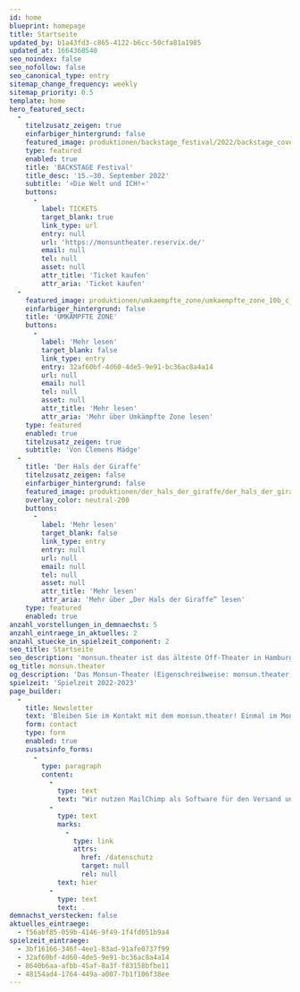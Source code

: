 ```yaml
---
id: home
blueprint: homepage
title: Startseite
updated_by: b1a43fd3-c865-4122-b6cc-50cfa81a1985
updated_at: 1664360540
seo_noindex: false
seo_nofollow: false
seo_canonical_type: entry
sitemap_change_frequency: weekly
sitemap_priority: 0.5
template: home
hero_featured_sect:
  -
    titelzusatz_zeigen: true
    einfarbiger_hintergrund: false
    featured_image: produktionen/backstage_festival/2022/backstage_cover.jpg
    type: featured
    enabled: true
    title: 'BACKSTAGE Festival'
    title_desc: '15.–30. September 2022'
    subtitle: '»Die Welt und ICH!«'
    buttons:
      -
        label: TICKETS
        target_blank: true
        link_type: url
        entry: null
        url: 'https://monsuntheater.reservix.de/'
        email: null
        tel: null
        asset: null
        attr_title: 'Ticket kaufen'
        attr_aria: 'Ticket kaufen'
  -
    featured_image: produktionen/umkaempfte_zone/umkaempfte_zone_10b_c_g2_baraniak.jpg
    einfarbiger_hintergrund: false
    title: 'UMKÄMPFTE ZONE'
    buttons:
      -
        label: 'Mehr lesen'
        target_blank: false
        link_type: entry
        entry: 32af60bf-4d60-4de5-9e91-bc36ac8a4a14
        url: null
        email: null
        tel: null
        asset: null
        attr_title: 'Mehr lesen'
        attr_aria: 'Mehr über Umkämpfte Zone lesen'
    type: featured
    enabled: true
    titelzusatz_zeigen: true
    subtitle: 'Von Clemens Mädge'
  -
    title: 'Der Hals der Giraffe'
    titelzusatz_zeigen: false
    einfarbiger_hintergrund: false
    featured_image: produktionen/der_hals_der_giraffe/der_hals_der_giraffe_48_c_g2_baraniak.jpg
    overlay_color: neutral-200
    buttons:
      -
        label: 'Mehr lesen'
        target_blank: false
        link_type: entry
        entry: null
        url: null
        email: null
        tel: null
        asset: null
        attr_title: 'Mehr lesen'
        attr_aria: 'Mehr über „Der Hals der Giraffe“ lesen'
    type: featured
    enabled: true
anzahl_vorstellungen_in_demnaechst: 5
anzahl_eintraege_in_aktuelles: 2
anzahl_stuecke_in_spielzeit_component: 2
seo_title: Startseite
seo_description: 'monsun.theater ist das älteste Off-Theater in Hamburg und besteht seit 1980. Es befindet sich im Stadtteil Ottensen.'
og_title: monsun.theater
og_description: 'Das Monsun-Theater (Eigenschreibweise: monsun.theater) ist das älteste Off-Theater in Hamburg und besteht seit 1980. Es befindet sich im Stadtteil Ottensen.'
spielzeit: 'Spielzeit 2022-2023'
page_builder:
  -
    title: Newsletter
    text: 'Bleiben Sie im Kontakt mit dem monsun.theater! Einmal im Monat aktuelle Informationen zu unseren Veranstaltungen: Premieren, Festivals, Extra-Events und ein Blick hinter die Kulissen.'
    form: contact
    type: form
    enabled: true
    zusatsinfo_forms:
      -
        type: paragraph
        content:
          -
            type: text
            text: "Wir nutzen MailChimp als Software für den Versand unseres Newsletter. Nach Bestätigen des Buttons \"SENDEN\" erhalten Sie innerhalb weniger Minuten eine E-Mail mit einem Bestätigungslink, um Ihre Anmeldung abzuschließen. Sie willigen hiermit in die Verarbeitung Ihrer Daten zu diesem Zweck ein. Ihre Daten werden nur zu diesem Zweck verwendet und nicht an Dritte weitergegeben. Sie können den Newsletter jederzeit wieder durch einen Klick auf das entsprechende Feld am Ende des Newsletters abbestellen. Ihre E-Maildaten werden dann automatisch aus dem Verteiler ausgetragen. Hinweise zum Datenschutz finden Sie\_"
          -
            type: text
            marks:
              -
                type: link
                attrs:
                  href: /datenschutz
                  target: null
                  rel: null
            text: hier
          -
            type: text
            text: .
demnachst_verstecken: false
aktuelles_eintraege:
  - f56abf85-059b-4146-9f49-1f4fd051b9a4
spielzeit_eintraege:
  - 3bf16166-346f-4ee1-83ad-91afe0737f99
  - 32af60bf-4d60-4de5-9e91-bc36ac8a4a14
  - 8640b6aa-afbb-45af-8a3f-f83158bfbe11
  - 48154ad4-1764-449a-a007-7b1f106f38ee
---
```

